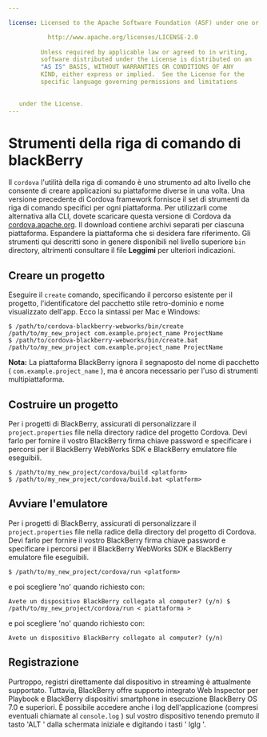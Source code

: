 ```yaml
---

license: Licensed to the Apache Software Foundation (ASF) under one or more contributor license agreements. See the NOTICE file distributed with this work for additional information regarding copyright ownership. The ASF licenses this file to you under the Apache License, Version 2.0 (the "License"); you may not use this file except in compliance with the License. You may obtain a copy of the License at

           http://www.apache.org/licenses/LICENSE-2.0
    
         Unless required by applicable law or agreed to in writing,
         software distributed under the License is distributed on an
         "AS IS" BASIS, WITHOUT WARRANTIES OR CONDITIONS OF ANY
         KIND, either express or implied.  See the License for the
         specific language governing permissions and limitations
    

   under the License.
---
```


# Strumenti della riga di comando di blackBerry

Il `cordova` l'utilità della riga di comando è uno strumento ad alto livello che consente di creare applicazioni su piattaforme diverse in una volta. Una versione precedente di Cordova framework fornisce il set di strumenti da riga di comando specifici per ogni piattaforma. Per utilizzarli come alternativa alla CLI, dovete scaricare questa versione di Cordova da [cordova.apache.org][1]. Il download contiene archivi separati per ciascuna piattaforma. Espandere la piattaforma che si desidera fare riferimento. Gli strumenti qui descritti sono in genere disponibili nel livello superiore `bin` directory, altrimenti consultare il file **Leggimi** per ulteriori indicazioni.

 [1]: http://cordova.apache.org

## Creare un progetto

Eseguire il `create` comando, specificando il percorso esistente per il progetto, l'identificatore del pacchetto stile retro-dominio e nome visualizzato dell'app. Ecco la sintassi per Mac e Windows:

    $ /path/to/cordova-blackberry-webworks/bin/create /path/to/my_new_project com.example.project_name ProjectName
    $ /path/to/cordova-blackberry-webworks/bin/create.bat /path/to/my_new_project com.example.project_name ProjectName
    

**Nota:** La piattaforma BlackBerry ignora il segnaposto del nome di pacchetto ( `com.example.project_name` ), ma è ancora necessario per l'uso di strumenti multipiattaforma.

## Costruire un progetto

Per i progetti di BlackBerry, assicurati di personalizzare il `project.properties` file nella directory radice del progetto Cordova. Devi farlo per fornire il vostro BlackBerry firma chiave password e specificare i percorsi per il BlackBerry WebWorks SDK e BlackBerry emulatore file eseguibili.

    $ /path/to/my_new_project/cordova/build <platform>
    $ /path/to/my_new_project/cordova/build.bat <platform>
    

## Avviare l'emulatore

Per i progetti di BlackBerry, assicurati di personalizzare il `project.properties` file nella radice della directory del progetto di Cordova. Devi farlo per fornire il vostro BlackBerry firma chiave password e specificare i percorsi per il BlackBerry WebWorks SDK e BlackBerry emulatore file eseguibili.

    $ /path/to/my_new_project/cordova/run <platform>
    

e poi scegliere 'no' quando richiesto con:

    Avete un dispositivo BlackBerry collegato al computer? (y/n) $ /path/to/my_new_project/cordova/run < piattaforma >
    

e poi scegliere 'no' quando richiesto con:

    Avete un dispositivo BlackBerry collegato al computer? (y/n)
    

## Registrazione

Purtroppo, registri direttamente dal dispositivo in streaming è attualmente supportato. Tuttavia, BlackBerry offre supporto integrato Web Inspector per Playbook e BlackBerry dispositivi smartphone in esecuzione BlackBerry OS 7.0 e superiori. È possibile accedere anche i log dell'applicazione (compresi eventuali chiamate al `console.log` ) sul vostro dispositivo tenendo premuto il tasto 'ALT ' dalla schermata iniziale e digitando i tasti ' lglg '.